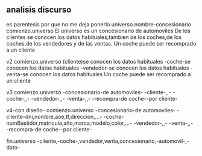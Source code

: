 ## analisis discurso
 es parentesis por que no me deja ponerlo
universo.nombre-concesionario
comienzo.universo
El universo es un concesionario de automoviles
De los clientes se conocen los datos habituales,tambien de los coches,de los coches,de los vendedores y de las ventas.
Un coche puede ser recomprado a un cliente

v2
comienzo.universo
(cliente)se conocen los datos habituales
-coche-se conocen los datos habituales
-vendedor-se conocen los datos habituales
-venta-se conocen los datos habituales
Un coche puede ser recomprado a un cliente

v3
comienzo.universo
-concesionario-de automoviles-
-cliente-,,-
-coche-,,-
-vendedor-,,-
-venta-,,-
-recompra-de coche--por cliente-


v4-con diseño-
comienzo.universo
-concesionario-de automoviles-
-cliente-dni,nombre,aoe,tf,direccion,...-
-coche-numBastidor,matricula,año,marca,modelo,color,...-
-vendedor-,,-
-venta-,,-
-recompra-de coche--por cliente-

fin.universo
-cliente,-coche-,vendedor,venta,concesionario,-automovil-,-dato-


